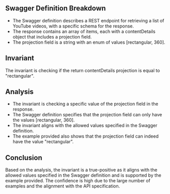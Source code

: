 ## Swagger Definition Breakdown
- The Swagger definition describes a REST endpoint for retrieving a list of YouTube videos, with a specific schema for the response.
- The response contains an array of items, each with a contentDetails object that includes a projection field.
- The projection field is a string with an enum of values [rectangular, 360].

## Invariant
The invariant is checking if the return contentDetails projection is equal to "rectangular".

## Analysis
- The invariant is checking a specific value of the projection field in the response.
- The Swagger definition specifies that the projection field can only have the values [rectangular, 360].
- The invariant aligns with the allowed values specified in the Swagger definition.
- The example provided also shows that the projection field can indeed have the value "rectangular".

## Conclusion
Based on the analysis, the invariant is a true-positive as it aligns with the allowed values specified in the Swagger definition and is supported by the example provided. The confidence is high due to the large number of examples and the alignment with the API specification.
